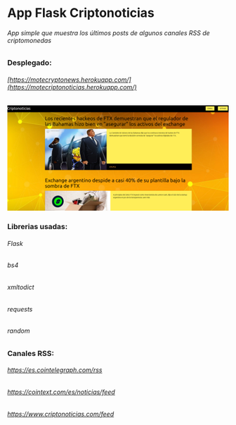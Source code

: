 # App Flask Criptonoticias
###### App simple que muestra los últimos posts de algunos canales RSS de criptomonedas
### Desplegado:
###### [https://motecryptonews.herokuapp.com/](https://motecriptonoticias.herokuapp.com/)
![Screenshot](screenshots/criptonoticias.png)
### Librerias usadas:
###### Flask
###### bs4
###### xmltodict
###### requests
###### random
### Canales RSS:
###### https://es.cointelegraph.com/rss
###### https://cointext.com/es/noticias/feed
###### https://www.criptonoticias.com/feed
